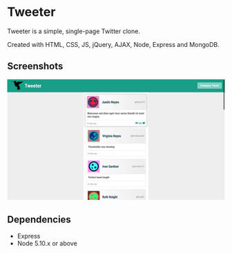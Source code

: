 # Tweeter

Tweeter is a simple, single-page Twitter clone.

Created with HTML, CSS, JS, jQuery, AJAX, Node, Express and MongoDB.

## Screenshots

!["Screenshot of main screen"](https://github.com/azzano-design/tweeter/blob/master/docs/tweet-screen.png)

## Dependencies

- Express
- Node 5.10.x or above
